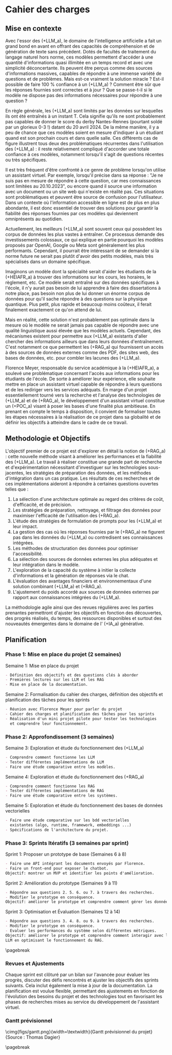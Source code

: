 # Cahier des charges

## Mise en contexte

Avec l'essor des (+LLM_a), le domaine de l'intelligence artificielle a fait un grand bond en avant en offrant des capacités de compréhension et de génération de texte sans précédent. Dotés de facultés de traitement du langage naturel hors norme, ces modèles permettent d'accéder à une quantité d'informations quasi illimitée en un temps record et avec une simplicité déconcertante. Ils peuvent être perçus comme des sources d'informations massives, capables de répondre à une immense variété de questions et de problèmes. Mais est-ce vraiment la solution miracle ? Est-il possible de faire 100 % confiance à un (+LLM_a) ? Comment être sûr que les réponses fournies sont correctes et à jour ? Que se passe-t-il si le modèle ne dispose pas des informations nécessaires pour répondre à une question ?

En règle générale, les (+LLM_a) sont limités par les données sur lesquelles ils ont été entraînés à un instant T. Cela signifie qu'ils ne sont probablement pas capables de donner le score du derby Nantes-Rennes (pourtant soldé par un glorieux 0-3 !) datant du 20 avril 2024. De la même manière, il y a peu de chance que ces modèles soient en mesure d'indiquer à un étudiant quand est son prochain cours et dans quelle salle. Ces différents cas de figure illustrent tous deux des problématiques récurrentes dans l'utilisation des (+LLM_a) : il reste relativement compliqué d'accorder une totale confiance à ces modèles, notamment lorsqu'il s'agit de questions récentes ou très spécifiques.

Il est très fréquent d'être confronté à ce genre de problème lorsqu'on utilise un assistant virtuel. Par exemple, lorsqu'il précise dans sa réponse : "Je ne suis pas en mesure de répondre à cette question, car mes connaissances sont limitées au 20.10.2023", ou encore quand il source une information avec un document ou un site web qui n'existe en réalité pas. Ces situations sont problématiques et peuvent être source de confusion pour l'utilisateur. Dans un contexte où l'information accessible en ligne est de plus en plus abondante, il est donc essentiel de trouver des solutions pour garantir la fiabilité des réponses fournies par ces modèles qui deviennent omniprésents au quotidien. 

Actuellement, les meilleurs (+LLM_a) sont souvent ceux qui possèdent les corpus de données les plus vastes à entraîner. Ce processus demande des investissements colossaux, ce qui explique en partie pourquoi les modèles proposés par OpenAI, Google ou Meta sont généralement les plus performants. Cependant, il pourrait être intéressant de se demander si la norme future ne serait pas plutôt d'avoir des petits modèles, mais très spécialisés dans un domaine spécifique. 

Imaginons un modèle dont la spécialité serait d'aider les étudiants de la (+HEIAFR_a) à trouver des informations sur les cours, les horaires, le règlement, etc. Ce modèle serait entraîné sur des données spécifiques à l'école, il n'y aurait pas besoin de lui apprendre à faire des dissertations à notre place, pas besoin non plus de lui donner un énorme corpus de données pour qu'il sache répondre à des questions sur la physique quantique. Plus petit, plus rapide et beaucoup moins coûteux, il ferait finalement exactement ce qu'on attend de lui.

Mais en réalité, cette solution n'est probablement pas optimale dans la mesure où le modèle ne serait jamais pas capable de répondre avec une qualité linguistique aussi élevée que les modèles actuels. Cependant, des mécanismes existent pour permettre aux (+LLM_a) existants d'aller chercher des informations ailleurs que dans leurs données d'entraînement. C'est notamment ce que permettent les (+RAG_a) qui fournissent un accès à des sources de données externes comme des PDF, des sites web, des bases de données, etc. pour combler les lacunes des (+LLM_a).

Florence Meyer, responsable du service académique à la (+HEIAFR_a), a soulevé une problématique concernant l'accès aux informations pour les étudiants de l'école. De sorte à améliorer leur expérience, elle souhaite mettre en place un assistant virtuel capable de répondre à leurs questions et de les rediriger vers les services adéquats. En marge d'un projet essentiellement tourné vers la recherche et l'analyse des technologies de (+LLM_a) et de (+RAG_a), le développement d'un assistant virtuel constitue un (+POC_a) visant à poser les bases d'une finalité plus ambitieuse. En prenant en compte le temps à disposition, il convient de formaliser toutes les étapes nécessaires à la réalisation de ce projet dans sa globalité et de définir les objectifs à atteindre dans le cadre de ce travail.

## Methodologie et Objectifs

L'objectif premier de ce projet est d'explorer en détail la notion de (+RAG_a) : cette nouvelle méthode visant à améliorer les performances et la fiabilité des (+LLM_a). Le travail à réaliser constitue une grande part de recherche et d'expérimentation nécessitant d'investiguer sur les technologies sous-jacentes, les stratégies de préparation des données, et les méthodes d'intégration dans un cas pratique. Les résultats de ces recherches et de ces implémentations aideront à répondre à certaines questions ouvertes telles que :

1. La sélection d'une architecture optimale au regard des critères de coût, d'efficacité, et de précision.
2. Les stratégies de préparation, nettoyage, et filtrage des données pour maximiser l'efficacité de l'utilisation des (+RAG_a).
3. L'étude des stratégies de formulation de prompts pour les (+LLM_a) et leur impact.
4. La gestion des cas où les réponses fournies par le (+RAG_a) ne figurent pas dans les données du (+LLM_a) ou contredisent ses connaissances intégrées.
5. Les méthodes de structuration des données pour optimiser l'accessibilité.
6. La sélection des sources de données externes les plus adéquates et leur intégration dans le modèle.
7. L'exploration de la capacité du système à initier la collecte d'informations et la génération de réponses via le chat.
8. L'évaluation des avantages financiers et environnementaux d'une solution combinant (+LLM_a) et (+RAG_a).
9. L'ajustement du poids accordé aux sources de données externes par rapport aux connaissances intégrées du (+LLM_a).

La méthodologie agile ainsi que des revues régulières avec les parties prenantes permettront d'ajuster les objectifs en fonction des découvertes, des progrès réalisés, du temps, des ressources disponibles et surtout des nouveautés émergentes dans le domaine de l' (+IA_a) générative.  

## Planification

### Phase 1: Mise en place du projet (2 semaines)

Semaine 1: Mise en place du projet
```md
- Définition des objectifs et des questions clés à aborder
- Premières lectures sur les LLM et les RAG
- Mise en place de la documentation.
```

Semaine 2: Formalisation du cahier des charges, définition des objectifs et planification des tâches pour les sprints
```md
- Réunion avec Florence Meyer pour parler du projet
- Cahier des charges et planification des tâches pour les sprints
- Réalisation d'un mini projet pilote pour tester les technologies
  et comprendre leur fonctionnement.
```

### Phase 2: Approfondissement (3 semaines)

Semaine 3: Exploration et étude du fonctionnement des (+LLM_a)
```md
- Comprendre comment fonctionne les LLM
- Tester différentes implémentations de LLM
- Faire une étude comparative entre les modèles.
```

Semaine 4: Exploration et étude du fonctionnement des (+RAG_a)
```md
- Comprendre comment fonctionne les RAG
- Tester différentes implémentations de RAG
- Faire une étude comparative entre les systèmes.
```

Semaine 5: Exploration et étude du fonctionnement des bases de données vectorielles
```md
- Faire une étude comparative sur les bdd vectorielles
  existantes (algo, runtime, framework, embeddings ...)
- Spécifications de l'architecture du projet.
```

### Phase 3: Sprints Itératifs (3 semaines par sprint)

Sprint 1: Proposer un prototype de base (Semaines 6 à 8)
```md
- Faire une API intégrant les documents envoyés par Florence.
- Faire un front-end pour exposer le chatbot.
Objectif: montrer un MVP et identifier les points d'amélioration.
```

Sprint 2: Amélioration du prototype (Semaines 9 à 11)
```md
- Répondre aux questions 2. 5. 6. ou 7. à travers des recherches.
- Modifier le prototype en conséquence.
Objectif: améliorer le prototype et comprendre comment gérer les données.
```

Sprint 3: Optimisation et Évaluation (Semaines 12 à 14)
```md
- Répondre aux questions 3. 4. 8. ou 9. à travers des recherches.
- Modifier le prototype en conséquence.
- Evaluer les performances du système selon différentes métriques.
Objectif: améliorer le prototype et comprendre comment interagir avec le 
LLM en optimisant le fonctionnement du RAG.
```

\pagebreak

### Revues et Ajustements

Chaque sprint est clôturé par un bilan sur l'avancée pour évaluer les progrès, discuter des défis rencontrés et ajuster les objectifs des sprints suivants. Cela inclut également la mise à jour de la documentation. La planification est voulue flexible, permettant des ajustements en fonction de l'évolution des besoins du projet et des technologies tout en favorisant les phases de recherches mises au service du développement de l'assistant virtuel.

### Gantt prévisionnel

\cimg{figs/gantt.png}{width=\textwidth}{Gantt prévisionnel du projet}{Source : Thomas Dagier}

\pagebreak